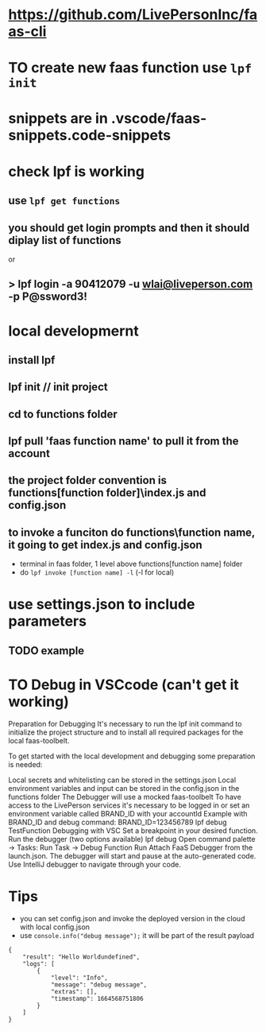# https://github.com/LivePersonInc/faas-cli

# TO create new faas function use `lpf init`

# snippets are in .vscode/faas-snippets.code-snippets

# check lpf is working

## use `lpf get functions`

## you should get login prompts and then it should diplay list of functions

or

## > lpf login -a 90412079 -u wlai@liveperson.com -p P@ssword3!

# local developmernt

## install lpf

## lpf init // init project

## cd to functions folder

## lpf pull 'faas function name' to pull it from the account

## the project folder convention is functions\[function folder]\index.js and config.json

## to invoke a funciton do functions\function name, it going to get index.js and config.json

- terminal in faas folder, 1 level above functions\[function name] folder
- do `lpf invoke [function name] -l` (-l for local)

# use settings.json to include parameters

## TODO example

# TO Debug in VSCcode (can't get it working)

Preparation for Debugging
It's necessary to run the lpf init command to initialize the project structure and to install all required packages for the local faas-toolbelt.

To get started with the local development and debugging some preparation is needed:

Local secrets and whitelisting can be stored in the settings.json
Local environment variables and input can be stored in the config.json in the functions folder
The Debugger will use a mocked faas-toolbelt
To have access to the LivePerson services it's necessary to be logged in or set an environment variable called BRAND_ID with your accountId
Example with BRAND_ID and debug command: BRAND_ID=123456789 lpf debug TestFunction
Debugging with VSC
Set a breakpoint in your desired function.
Run the debugger (two options available)
lpf debug <function name>
Open command palette -> Tasks: Run Task -> Debug Function
Run Attach FaaS Debugger from the launch.json.
The debugger will start and pause at the auto-generated code.
Use IntelliJ debugger to navigate through your code.

# Tips

- you can set config.json and invoke the deployed version in the cloud with local config.json
- use `console.info("debug message");` it will be part of the result payload

```
{
    "result": "Hello Worldundefined",
    "logs": [
        {
            "level": "Info",
            "message": "debug message",
            "extras": [],
            "timestamp": 1664568751806
        }
    ]
}
```
